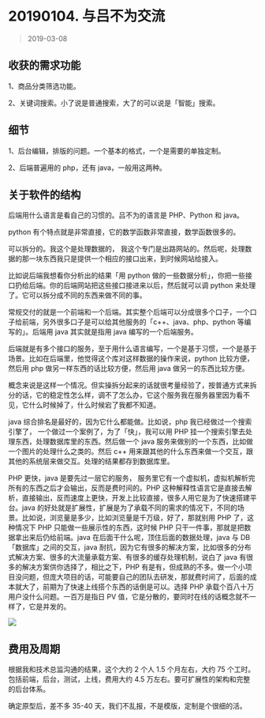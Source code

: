 # 20190104. 与吕不为交流
> 2019-03-08

## 收获的需求功能

1、商品分类筛选功能。

2、关键词搜索。小了说是普通搜索，大了的可以说是「智能」搜索。

## 细节

1、后台编辑，排版的问题。一个基本的格式，一个是需要的单独定制。

2、后端普遍用的 php，还有 java，一般用这两种。

## 关于软件的结构

后端用什么语言是看自己的习惯的。吕不为的语言是 PHP、Python 和 java。

python 有个特点就是非常直接，它的数学函数非常直接，数学函数很多的。

可以拆分的。我这个是处理数据的， 我这个专门是出路网站的。然后呢，处理数据的那一块东西我只是提供一个相应的接口出来，到时候网站给接入。

比如说后端我想看你分析出的结果「用 python 做的一些数据分析」，你把一些接口扔给后端。你的后端网站把这些接口接进来以后，然后就可以调 python 来处理了。它可以拆分成不同的东西来做不同的事。

常规交付的就是一个前端和一个后端。其实整个后端可以分成很多个口子，一个口子给前端，另外很多口子是可以给其他服务的「c++、java、php、python 等编写的」。后端用 java 其实就是指用 java 编写的一个后端服务。

后端就是有多个接口的服务，至于用什么语言编写，一个是基于习惯，一个是基于场景。比如在后端里，他觉得这个库对这样数据的操作来说，python 比较方便，然后用 php 做另一样东西的话比较方便，然后用 java 做另一的东西比较方便。

概念来说是这样一个情况。但实操拆分起来的话就很考量经验了，按普通方式来拆分的话，它的稳定性怎么样，调不了怎么办，它这个服务我在服务器里因为看不见，它什么时候掉了，什么时候宕了我都不知道。

java 综合排名是最好的，因为它什么都能做。比如说，php 我已经做过一个搜索引擎了， 一个做过一个案例了，为了「快」，我可以用 PHP 挂一个搜索引擎去处理东西，处理数据库里的东西。然后做一个 java 服务来做别的一个东西，比如做一个图片的处理什么之类的。然后 c++ 用来跟其他的什么东西来做一个交互，跟其他的系统层来做交互。处理的结果都存到数据库里。

PHP 更快，java 是要先过一层它的服务， 服务里它有一个虚拟机，虚拟机解析完所有的东西之后才会输出，反而是费时间的。PHP 这种解释性语言它是直接去解析，直接输出，反而速度上更快，开发上比较直接，很多人用它是为了快速搭建平台。java 的好处就是扩展性，扩展是为了承载不同的需求的情况下，不同的场景。比如说，浏览量是多少，比如浏览量是千万级，好了，那就别用 PHP 了，这种情况下 PHP 只能做一些展示性的东西，这时候 PHP 只干一件事，那就是把数据拿出来后仍给前端。java 在后面干什么呢，顶住后面的数据处理，java 与 DB「数据库」之间的交互，java 耐抗，因为它有很多的解决方案，比如很多的分布式解决方案、很多的大流量承载方案、有很多的缓存处理机制，说白了 java 有很多的解决方案供你选择了，相比之下，PHP 有是有，但成熟的不多。做一个小项目没问题，但庞大项目的话，可能要自己的团队去研发，那就费时间了，后面的成本就大了，前期为了快速上线搭个东西的话倒是可以。选择 PHP 承载个百八十万用户没什么问题。一百万是指日 PV 值，它是分散的，要同时在线的话概念就不一样了，它是并发的。

![](https://raw.githubusercontent.com/dalong0514/selfstudy/master/图片链接/计算机/2019001.PNG)

## 费用及周期

根据我和技术总监沟通的结果，这个大约 2 个人 1.5 个月左右，大约 75 个工时。包括前端，后台，测试，上线，费用大约 4.5 万左右。要可扩展性的架构和完整的后台体系。

确定原型后，差不多 35-40 天，我们不乱报，不是模版，定制是个很细的活。




